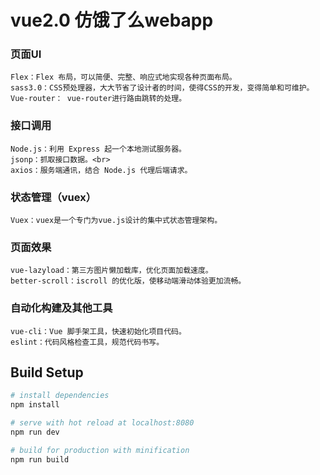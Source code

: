 # vue2.0 仿饿了么webapp

### 页面UI

    Flex：Flex 布局，可以简便、完整、响应式地实现各种页面布局。
    sass3.0：CSS预处理器，大大节省了设计者的时间，使得CSS的开发，变得简单和可维护。
    Vue-router： vue-router进行路由跳转的处理。


### 接口调用

    Node.js：利用 Express 起一个本地测试服务器。
    jsonp：抓取接口数据。<br>
    axios：服务端通讯，结合 Node.js 代理后端请求。


### 状态管理（vuex）

    Vuex：vuex是一个专门为vue.js设计的集中式状态管理架构。


### 页面效果

    vue-lazyload：第三方图片懒加载库，优化页面加载速度。
    better-scroll：iscroll 的优化版，使移动端滑动体验更加流畅。


### 自动化构建及其他工具

    vue-cli：Vue 脚手架工具，快速初始化项目代码。
    eslint：代码风格检查工具，规范代码书写。


## Build Setup

``` bash
# install dependencies
npm install

# serve with hot reload at localhost:8080
npm run dev

# build for production with minification
npm run build
